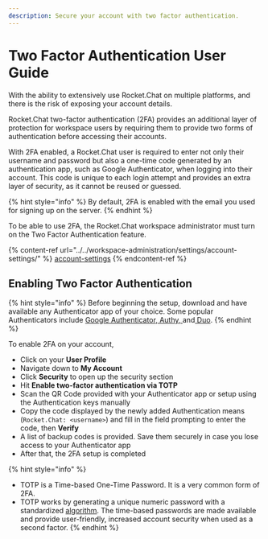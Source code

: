 ```yaml
---
description: Secure your account with two factor authentication.
---
```


# Two Factor Authentication User Guide

With the ability to extensively use Rocket.Chat on multiple platforms, and there is the risk of exposing your account details.

Rocket.Chat two-factor authentication (2FA) provides an additional layer of protection for workspace users by requiring them to provide two forms of authentication before accessing their accounts.

With 2FA enabled, a Rocket.Chat user is required to enter not only their username and password but also a one-time code generated by an authentication app, such as Google Authenticator, when logging into their account. This code is unique to each login attempt and provides an extra layer of security, as it cannot be reused or guessed.

{% hint style="info" %}
By default, 2FA is enabled with the email you used for signing up on the server.
{% endhint %}

To be able to use 2FA, the Rocket.Chat workspace administrator must turn on the Two Factor Authentication feature.

{% content-ref url="../../workspace-administration/settings/account-settings/" %}
[account-settings](../../workspace-administration/settings/account-settings/)
{% endcontent-ref %}

## Enabling Two Factor Authentication

{% hint style="info" %}
Before beginning the setup, download and have available any Authenticator app of your choice. Some popular Authenticators include [Google Authenticator](https://googleauthenticator.net/),[ Authy, ](https://authy.com/)and[ Duo](https://duo.com/).
{% endhint %}

To enable 2FA on your account,

* Click on your **User Profile**&#x20;
* Navigate down to **My Account**
* Click **Security** to open up the security section
* &#x20;Hit **Enable two-factor authentication via TOTP**&#x20;
* Scan the QR Code provided with your Authenticator app or setup using the Authentication keys manually
* Copy the code displayed by the newly added Authentication means (`Rocket.Chat: <username>`) and fill in the field prompting to enter the code, then **Verify**
* A list of backup codes is provided. Save them securely in case you lose access to your Authenticator app
* After that, the 2FA setup is completed

{% hint style="info" %}
* TOTP is a Time-based One-Time Password. It is a very common form of 2FA.
* TOTP works by generating a unique numeric password with a standardized [algorithm](https://tools.ietf.org/html/rfc6238). The time-based passwords are made available and provide user-friendly, increased account security when used as a second factor.
{% endhint %}
